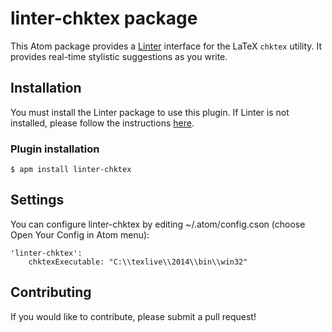 # linter-chktex package

This Atom package provides a [Linter](https://github.com/AtomLinter/linter) interface for the LaTeX `chktex` utility.  It provides real-time stylistic suggestions as you write.

## Installation
You must install the Linter package to use this plugin. If Linter is not installed, please follow the instructions [here](https://github.com/AtomLinter/Linter).

### Plugin installation
```
$ apm install linter-chktex
```

## Settings
You can configure linter-chktex by editing ~/.atom/config.cson (choose Open Your Config in Atom menu):
```
'linter-chktex':
    chktexExecutable: "C:\\texlive\\2014\\bin\\win32"
```

## Contributing
If you would like to contribute, please submit a pull request!
